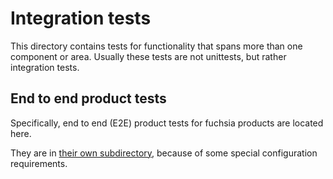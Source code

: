 # Integration tests

This directory contains tests for functionality that spans more than one
component or area. Usually these tests are not unittests, but rather integration
tests.

## End to end product tests

Specifically, end to end (E2E) product tests for fuchsia products are located
here.

They are in [their own subdirectory](end_to_end/), because of some special
configuration requirements.
